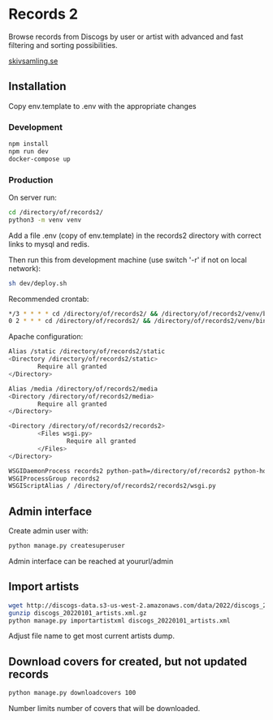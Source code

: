 # Records 2

Browse records from Discogs by user or artist with advanced and fast filtering and sorting possibilities.

[skivsamling.se](http://skivsamling.se)

## Installation

Copy env.template to .env with the appropriate changes

### Development

```sh
npm install
npm run dev
docker-compose up
```

### Production

On server run:

```sh
cd /directory/of/records2/
python3 -m venv venv
```

Add a file .env (copy of env.template) in the records2 directory with correct links to mysql and redis.

Then run this from development machine (use switch '-r' if not on local network):

```sh
sh dev/deploy.sh
```

Recommended crontab:

```sh
*/3 * * * * cd /directory/of/records2/ && /directory/of/records2/venv/bin/python manage.py updaterecords 30 >> /directory/of/records2/logs/updateRecords.log 2>&1
0 2 * * * cd /directory/of/records2/ && /directory/of/records2/venv/bin/python manage.py updatecollections >> /directory/of/records2/logs/updateCollections.log 2>&1
```

Apache configuration:

```sh
Alias /static /directory/of/records2/static
<Directory /directory/of/records2/static>
        Require all granted
</Directory>

Alias /media /directory/of/records2/media
<Directory /directory/of/records2/media>
        Require all granted
</Directory>

<Directory /directory/of/records2/records2>
        <Files wsgi.py>
                Require all granted
        </Files>
</Directory>

WSGIDaemonProcess records2 python-path=/directory/of/records2 python-home=/directory/of/records2/venv
WSGIProcessGroup records2
WSGIScriptAlias / /directory/of/records2/records2/wsgi.py
```

## Admin interface

Create admin user with:

```sh
python manage.py createsuperuser
```

Admin interface can be reached at yoururl/admin

## Import artists

```sh
wget http://discogs-data.s3-us-west-2.amazonaws.com/data/2022/discogs_20220101_artists.xml.gz
gunzip discogs_20220101_artists.xml.gz
python manage.py importartistxml discogs_20220101_artists.xml
```

Adjust file name to get most current artists dump.

## Download covers for created, but not updated records

```sh
python manage.py downloadcovers 100
```

Number limits number of covers that will be downloaded.
